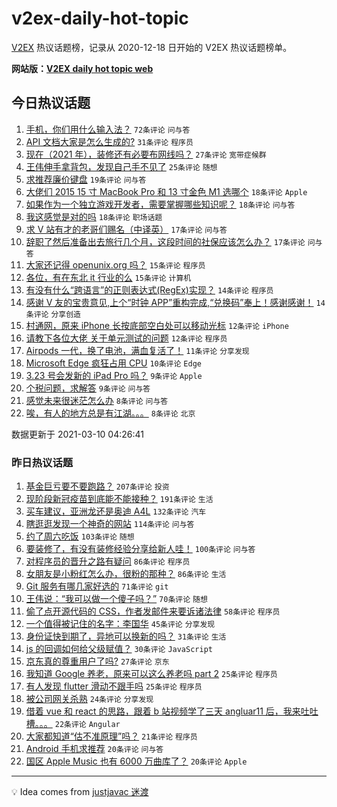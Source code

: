 # v2ex-daily-hot-topic

[V2EX](https://www.v2ex.com/) 热议话题榜，记录从 2020-12-18 日开始的 V2EX 热议话题榜单。

**网站版：[V2EX daily hot topic web](https://boojack.github.io/v2ex-daily-hot-topic-web/)**

## 今日热议话题

<!-- TODAY BEGIN -->

1. [手机，你们用什么输入法？](https://www.v2ex.com/t/760180) `72条评论` `问与答`
1. [API 文档大家是怎么生成的?](https://www.v2ex.com/t/760196) `31条评论` `程序员`
1. [现在（2021 年），装修还有必要布网线吗？](https://www.v2ex.com/t/760228) `27条评论` `宽带症候群`
1. [王伟伸手拿背包，发现自己手不见了](https://www.v2ex.com/t/760173) `25条评论` `随想`
1. [求推荐廉价键盘](https://www.v2ex.com/t/760189) `19条评论` `问与答`
1. [大佬们 2015 15 寸 MacBook Pro 和 13 寸金色 M1 选哪个](https://www.v2ex.com/t/760220) `18条评论` `Apple`
1. [如果作为一个独立游戏开发者，需要掌握哪些知识呢？](https://www.v2ex.com/t/760187) `18条评论` `问与答`
1. [我这感觉是对的吗](https://www.v2ex.com/t/760176) `18条评论` `职场话题`
1. [求 V 站有才的老哥们赐名（中译英）](https://www.v2ex.com/t/760207) `17条评论` `问与答`
1. [辞职了然后准备出去旅行几个月，这段时间的社保应该怎么办？](https://www.v2ex.com/t/760188) `17条评论` `问与答`
1. [大家还记得 openunix.org 吗？](https://www.v2ex.com/t/760193) `15条评论` `程序员`
1. [各位，有在东北 it 行业的么](https://www.v2ex.com/t/760177) `15条评论` `计算机`
1. [有没有什么“跨语言”的正则表达式(RegEx)实现？](https://www.v2ex.com/t/760209) `14条评论` `程序员`
1. [感谢 V 友的宝贵意见,上个“时钟 APP”重构完成,“兑换码”奉上！感谢感谢！](https://www.v2ex.com/t/760205) `14条评论` `分享创造`
1. [村通网，原来 iPhone 长按底部空白处可以移动光标](https://www.v2ex.com/t/760275) `12条评论` `iPhone`
1. [请教下各位大佬 关于单元测试的问题](https://www.v2ex.com/t/760225) `12条评论` `程序员`
1. [Airpods 一代，换了电池，满血复活了！](https://www.v2ex.com/t/760218) `11条评论` `分享发现`
1. [Microsoft Edge 疯狂占用 CPU](https://www.v2ex.com/t/760181) `10条评论` `Edge`
1. [3.23 号会发新的 iPad Pro 吗？](https://www.v2ex.com/t/760239) `9条评论` `Apple`
1. [个税问题，求解答](https://www.v2ex.com/t/760224) `9条评论` `问与答`
1. [感觉未来很迷茫怎么办](https://www.v2ex.com/t/760274) `8条评论` `问与答`
1. [唉，有人的地方总是有江湖。。。](https://www.v2ex.com/t/760262) `8条评论` `北京`

数据更新于 2021-03-10 04:26:41

<!-- TODAY END -->

### 昨日热议话题

<!-- YESTERDAY BEGIN -->

1. [基金巨亏要不要跑路？](https://www.v2ex.com/t/759849) `207条评论` `投资`
1. [现阶段新冠疫苗到底能不能接种？](https://www.v2ex.com/t/759870) `191条评论` `生活`
1. [买车建议，亚洲龙还是奥迪 A4L](https://www.v2ex.com/t/759837) `132条评论` `汽车`
1. [瞎逛逛发现一个神奇的网站](https://www.v2ex.com/t/759809) `114条评论` `问与答`
1. [约了周六吃饭](https://www.v2ex.com/t/759806) `103条评论` `随想`
1. [要装修了，有没有装修经验分享给新人哇！](https://www.v2ex.com/t/759859) `100条评论` `问与答`
1. [对程序员的晋升之路有疑问](https://www.v2ex.com/t/759815) `86条评论` `程序员`
1. [女朋友是小粉红怎么办，很粉的那种？](https://www.v2ex.com/t/760086) `86条评论` `生活`
1. [Git 服务有哪几家好选的](https://www.v2ex.com/t/759966) `71条评论` `git`
1. [王伟说：“我可以做一个傻子吗？”](https://www.v2ex.com/t/759805) `70条评论` `随想`
1. [偷了点开源代码的 CSS，作者发邮件来要诉诸法律](https://www.v2ex.com/t/759932) `58条评论` `程序员`
1. [一个值得被记住的名字：李国华](https://www.v2ex.com/t/760143) `45条评论` `分享发现`
1. [身份证快到期了，异地可以换新的吗？](https://www.v2ex.com/t/759929) `31条评论` `生活`
1. [js 的回调如何给父级赋值？](https://www.v2ex.com/t/760049) `30条评论` `JavaScript`
1. [京东真的尊重用户了吗?](https://www.v2ex.com/t/760055) `27条评论` `京东`
1. [我知道 Google 养老，原来可以这么养老吗 part 2](https://www.v2ex.com/t/760116) `25条评论` `程序员`
1. [有人发现 flutter 滑动不跟手吗](https://www.v2ex.com/t/759885) `25条评论` `程序员`
1. [被公司网关杀熟](https://www.v2ex.com/t/759819) `24条评论` `分享发现`
1. [借着 vue 和 react 的思路，跟着 b 站视频学了三天 angluar11 后，我来吐吐槽。。。](https://www.v2ex.com/t/759986) `22条评论` `Angular`
1. [大家都知道“估不准原理”吗？](https://www.v2ex.com/t/760089) `21条评论` `程序员`
1. [Android 手机求推荐](https://www.v2ex.com/t/760017) `20条评论` `问与答`
1. [国区 Apple Music 也有 6000 万曲库了？](https://www.v2ex.com/t/759846) `20条评论` `Apple`

<!-- YESTERDAY END -->

---

💡 Idea comes from [justjavac 迷渡](https://github.com/justjavac/)
